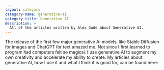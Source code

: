 ```yaml
---
layout: category
category-name: generative-ai
category-title: Generative AI
description: >
  All of the articles written by Alex Gude about Generative AI.
---
```


The release of the first few major generative AI models, like Stable Diffusion
for images and ChatGPT for text amazed me. Not since I first learned to
program had computers felt so magical. I use generative AI to augment my own
creativity and accelerate my ability to create. My articles about generative
AI, how I use it and what I think it is good for, can be found here:
